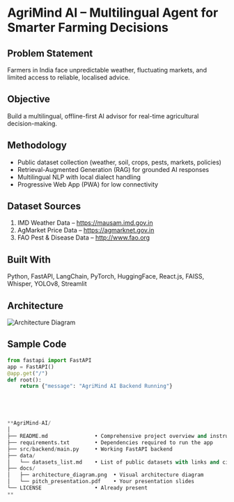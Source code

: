 # AgriMind AI – Multilingual Agent for Smarter Farming Decisions

## Problem Statement
Farmers in India face unpredictable weather, fluctuating markets, and limited access to reliable, localised advice.

## Objective
Build a multilingual, offline-first AI advisor for real-time agricultural decision-making.

## Methodology
- Public dataset collection (weather, soil, crops, pests, markets, policies)
- Retrieval-Augmented Generation (RAG) for grounded AI responses
- Multilingual NLP with local dialect handling
- Progressive Web App (PWA) for low connectivity

## Dataset Sources
1. IMD Weather Data – https://mausam.imd.gov.in
2. AgMarket Price Data – https://agmarknet.gov.in
3. FAO Pest & Disease Data – http://www.fao.org

## Built With
Python, FastAPI, LangChain, PyTorch, HuggingFace, React.js, FAISS, Whisper, YOLOv8, Streamlit

## Architecture
![Architecture Diagram](docs/architecture_diagram.png)

## Sample Code
```python
from fastapi import FastAPI
app = FastAPI()
@app.get("/")
def root():
    return {"message": "AgriMind AI Backend Running"}





**AgriMind-AI/
│
├── README.md               • Comprehensive project overview and instructions
├── requirements.txt        • Dependencies required to run the app
├── src/backend/main.py     • Working FastAPI backend
├── data/
│   └── datasets_list.md    • List of public datasets with links and citations
├── docs/
│   ├── architecture_diagram.png  • Visual architecture diagram
│   └── pitch_presentation.pdf    • Your presentation slides
└── LICENSE                 • Already present
**
